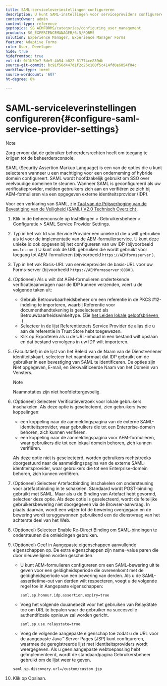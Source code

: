 ```yaml
---
title: SAML-serviceleverinstellingen configureren
description: U kunt SAML-instellingen voor serviceproviders configureren, zodat gebruikers zich kunnen aanmelden en verifiëren voor AEM-formulieren via een opgegeven externe identiteitsprovider (IDP).
contentOwner: admin
content-type: reference
geptopics: SG_AEMFORMS/categories/configuring_user_management
products: SG_EXPERIENCEMANAGER/6.5/FORMS
solution: Experience Manager, Experience Manager Forms
feature: Adaptive Forms
role: User, Developer
hide: true
hidefromtoc: true
exl-id: 0f1b39e7-5de5-4b54-b622-61774ce839db
source-git-commit: bc91f56d447d1f2c26c160f5c414fd0e6054f84c
workflow-type: tm+mt
source-wordcount: '607'
ht-degree: 0%

---
```


# SAML-serviceleverinstellingen configureren{#configure-saml-service-provider-settings}

>[!NOTE]
> 
> Zorg ervoor dat de gebruiker beheerdersrechten heeft om toegang te krijgen tot de beheerdersconsole.

SAML (Security Assertion Markup Language) is een van de opties die u kunt selecteren wanneer u een machtiging voor een onderneming of hybride domein configureert. SAML wordt hoofdzakelijk gebruikt om SSO over veelvoudige domeinen te steunen. Wanneer SAML is geconfigureerd als uw verificatieprovider, melden gebruikers zich aan en verifiëren ze zich bij AEM-formulieren via een opgegeven externe identiteitsprovider (IDP).

Voor een verklaring van SAML, zie [&#x200B; Taal van de Prijsverhoging van de Bevestiging van de Veiligheid (SAML) V2.0 Technisch Overzicht &#x200B;](https://docs.oasis-open.org/security/saml/Post2.0/sstc-saml-tech-overview-2.0.html).

1. Klik in de beheerconsole op Instellingen > Gebruikersbeheer > Configuratie > SAML Service Provider Settings.
1. Typ in het vak Id van Service Provider een unieke id die u wilt gebruiken als id voor de implementatie van de AEM-formulierservice. U kunt deze unieke id ook opgeven bij het configureren van uw IDP (bijvoorbeeld `um.lc.com` .) U kunt ook de URL gebruiken die wordt gebruikt voor toegang tot AEM-formulieren (bijvoorbeeld `https://AEMformsserver` ).
1. Typ in het vak Basis-URL van serviceprovider de basis-URL voor uw Forms-server (bijvoorbeeld `https://AEMformsserver:8080` ).
1. (Optioneel) Als u wilt dat AEM-formulieren ondertekende verificatieaanvragen naar de IDP kunnen verzenden, voert u de volgende taken uit:

   * Gebruik Betrouwbaarheidsbeheer om een referentie in de PKCS #12-indeling te importeren, waarbij Referentie voor documenthandtekening is geselecteerd als Betrouwbaarheidswinkeltype. (Zie [&#x200B; het Leiden lokale geloofsbrieven &#x200B;](/help/forms/using/admin-help/local-credentials.md#managing-local-credentials).)
   * Selecteer in de lijst Referentietoets Service Provider de alias die u aan de referentie in Trust Store hebt toegewezen.
   * Klik op Exporteren als u de URL-inhoud in een bestand wilt opslaan en dat bestand vervolgens in uw IDP wilt importeren.

1. (Facultatief) in de lijst van het Beleid van de Naam van de Dienstverlener identiteitskaart, selecteer het naamformaat dat IDP gebruikt om de gebruiker in een bevestiging van SAML te identificeren. De opties zijn Niet opgegeven, E-mail, en Gekwalificeerde Naam van het Domein van Vensters.

   >[!NOTE]
   >
   >Naamnotaties zijn niet hoofdlettergevoelig.

1. (Optioneel) Selecteer Verificatieverzoek voor lokale gebruikers inschakelen. Als deze optie is geselecteerd, zien gebruikers twee koppelingen:

   * een koppeling naar de aanmeldingspagina van de externe SAML-identiteitsprovider, waar gebruikers die tot een Enterprise-domein behoren, zich kunnen verifiëren.
   * een koppeling naar de aanmeldingspagina voor AEM-formulieren, waar gebruikers die tot een lokaal domein behoren, zich kunnen verifiëren.

   Als deze optie niet is geselecteerd, worden gebruikers rechtstreeks doorgestuurd naar de aanmeldingspagina van de externe SAML-identiteitsprovider, waar gebruikers die tot een Enterprise-domein behoren, zich kunnen verifiëren.

1. (Optioneel) Selecteer Artefactbinding inschakelen om ondersteuning voor artefactbinding in te schakelen. Standaard wordt POST-binding gebruikt met SAML. Maar als u de Binding van Artefact hebt gevormd, selecteer deze optie. Als deze optie is geselecteerd, wordt de feitelijke gebruikersbewering niet doorgegeven via de Browser-aanvraag. In plaats daarvan, wordt een wijzer tot de bewering overgegaan en de bewering wordt teruggewonnen gebruikend een de dienstvraag van het achterste deel van het Web.
1. (Optioneel) Selecteer Enable Re-Direct Binding om SAML-bindingen te ondersteunen die omleidingen gebruiken.
1. (Optioneel) Geef in Aangepaste eigenschappen aanvullende eigenschappen op. De extra eigenschappen zijn name=value paren die door nieuwe lijnen worden gescheiden.

   * U kunt AEM-formulieren configureren om een SAML-bewering uit te geven voor een geldigheidsperiode die overeenkomt met de geldigheidsperiode van een bewering van derden. Als u de SAML-assertietime-out van derden wilt respecteren, voegt u de volgende regel toe in Aangepaste eigenschappen:

     `saml.sp.honour.idp.assertion.expiry=true`

   * Voeg het volgende douanebezit voor het gebruiken van RelayState toe om URL te bepalen waar de gebruiker na succesvolle authentificatie opnieuw zal worden gericht.

     `saml.sp.use.relaystate=true`

   * Voeg de volgende aangepaste eigenschap toe zodat u de URL voor de aangepaste Java™ Server Pages (JSP) kunt configureren, waarmee de geregistreerde lijst met identiteitsproviders wordt weergegeven. Als u geen aangepaste webtoepassing hebt geïmplementeerd, wordt de standaardpagina Gebruikersbeheer gebruikt om de lijst weer te geven.

   `saml.sp.discovery.url=/custom/custom.jsp`

1. Klik op Opslaan.
